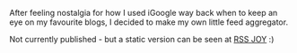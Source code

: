 After feeling nostalgia for how I used iGoogle way back when to keep an eye on my favourite blogs, I decided to make my own little feed aggregator.

Not currently published - but a static version can be seen at [RSS JOY](https://rs.sjoy.lol) :)
